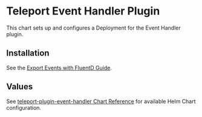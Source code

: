 # Teleport Event Handler Plugin

This chart sets up and configures a Deployment for the Event Handler plugin.

## Installation

See the [Export Events with FluentD Guide](https://goteleport.com/docs/management/export-audit-events/fluentd/).

## Values

See [teleport-plugin-event-handler Chart Reference](https://goteleport.com/docs/reference/helm-reference/teleport-plugin-event-handler/) for available Helm Chart configuration.
